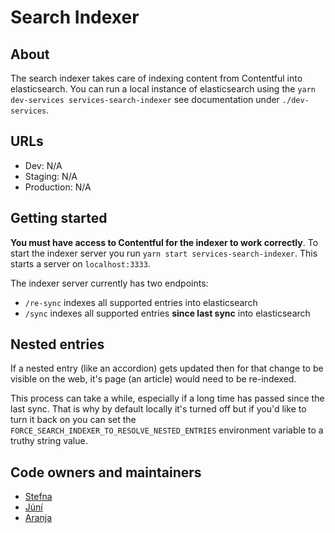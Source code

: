 # Search Indexer

## About

The search indexer takes care of indexing content from Contentful into elasticsearch. You can run a local instance of elasticsearch using the `yarn dev-services services-search-indexer` see documentation under `./dev-services`.

## URLs

- Dev: N/A
- Staging: N/A
- Production: N/A

## Getting started

**You must have access to Contentful for the indexer to work correctly**. To start the indexer server you run `yarn start services-search-indexer`. This starts a server on `localhost:3333`.

The indexer server currently has two endpoints:

- `/re-sync` indexes all supported entries into elasticsearch
- `/sync` indexes all supported entries **since last sync** into elasticsearch

## Nested entries

If a nested entry (like an accordion) gets updated then for that change to be visible on the web, it's page (an article) would need to be re-indexed.

This process can take a while, especially if a long time has passed since the last sync. That is why by default locally it's turned off but if you'd like to turn it back on you can set the `FORCE_SEARCH_INDEXER_TO_RESOLVE_NESTED_ENTRIES` environment variable to a truthy string value.

## Code owners and maintainers

- [Stefna](https://github.com/orgs/island-is/teams/stefna/members)
- [Júní](https://github.com/orgs/island-is/teams/juni/members)
- [Aranja](https://github.com/orgs/island-is/teams/aranja/members)
